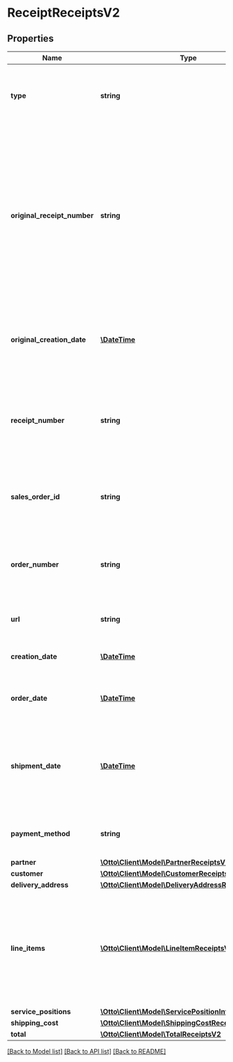 # ReceiptReceiptsV2

## Properties
Name | Type | Description | Notes
------------ | ------------- | ------------- | -------------
**type** | **string** | Special type of receipt. Needed to make a distinction between different type of receipts | 
**original_receipt_number** | **string** | Unique identifier of the corresponding purchase receipt with which the reimbursed position item was billed. Only filled in case of refund or partial refund receipts. Printed on the purchase receipt and used to identified the corresponding purchase receipt. | [optional] 
**original_creation_date** | [**\DateTime**](\DateTime.md) | Creation date of the corresponding purchase receipt. This is not available for purchase receipt. | [optional] 
**receipt_number** | **string** | Unique identifier of a receipt. Printed on the receipt and used to identified the receipt in case of contact to user and partner. | 
**sales_order_id** | **string** | Reference to the sales order with that the order was placed. Taken from corresponding sales order. | 
**order_number** | **string** | The human-readable sales order number taken from corresponding sales order. Printed on the receipt. | 
**url** | **string** | API call to get corresponding PDF receipts, if available. | [optional] 
**creation_date** | [**\DateTime**](\DateTime.md) | Date and time when receipt is created by system. | 
**order_date** | [**\DateTime**](\DateTime.md) | Date and time when the corresponding order was placed. | 
**shipment_date** | [**\DateTime**](\DateTime.md) | Date and time when the position items handed over to the carrier for delivery to the customer. Only available for purchase receipts. | [optional] 
**payment_method** | **string** | Payment method used by the customer to pay for this order. | 
**partner** | [**\Otto\Client\Model\PartnerReceiptsV2**](PartnerReceiptsV2.md) |  | 
**customer** | [**\Otto\Client\Model\CustomerReceiptsV2**](CustomerReceiptsV2.md) |  | 
**delivery_address** | [**\Otto\Client\Model\DeliveryAddressReceiptsV2**](DeliveryAddressReceiptsV2.md) |  | [optional] 
**line_items** | [**\Otto\Client\Model\LineItemReceiptsV2[]**](LineItemReceiptsV2.md) | List of specific position item ids of the order billed or reimbursed.In case of service only purchase/refund receipt and shipping cost only refund receipt, the list can be empty. | [optional] 
**service_positions** | [**\Otto\Client\Model\ServicePositionInfoReceiptsV2[]**](ServicePositionInfoReceiptsV2.md) |  | [optional] 
**shipping_cost** | [**\Otto\Client\Model\ShippingCostReceiptsV2**](ShippingCostReceiptsV2.md) |  | [optional] 
**total** | [**\Otto\Client\Model\TotalReceiptsV2**](TotalReceiptsV2.md) |  | 

[[Back to Model list]](../../README.md#documentation-for-models) [[Back to API list]](../../README.md#documentation-for-api-endpoints) [[Back to README]](../../README.md)

